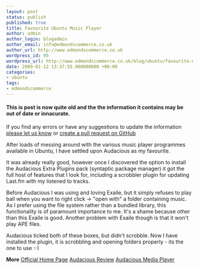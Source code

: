 ```yaml
---
layout: post
status: publish
published: true
title: Favourite Ubuntu Music Player
author: admin
author_login: blogadmin
author_email: info@edmondscommerce.co.uk
author_url: http://www.edmondscommerce.co.uk
wordpress_id: 95
wordpress_url: http://www.edmondscommerce.co.uk/blog/ubuntu/favourite-ubuntu-music-player/
date: 2009-01-12 13:37:55.000000000 +00:00
categories:
- ubuntu
tags:
- edmondscommerce
---
```

<div class="oldpost"><h4>This is post is now quite old and the the information it contains may be out of date or innacurate.</h4>
<p>
If you find any errors or have any suggestions to update the information <a href="http://edmondscommerce.github.io/contact-us/index.html">please let us know</a>
or <a href="https://github.com/edmondscommerce/edmondscommerce.github.io">create a pull request on GitHub</a>
</p>
</div>
After loads of messing around with the various music player programmes available in Ubuntu, I have settled upon Audacious as my favourite.

It was already really good, however once I discovered the option to install the Audacious Extra Plugins pack (syntaptic package manager) it got the full host of features that I look for, including a scrobbler plugin for updating Last.fm with my listened to tracks.

Before Audacious I was using and loving Exaile, but it simply refuses to play ball when you want to right click -> "open with" a folder containing music. As I prefer using the file system rather than a bundled library, this functionality is of paramount importance to me. It's a shame because other than this Exaile is good. Another problem with Exaile though is that it won't play APE files.

Audacious ticked both of these boxes, but didn't scrobble. Now I have installed the plugin, it is scrobbling and opening folders properly - its the one to use :-)

<b>More</b>
<a href="http://audacious-media-player.org/" rel="nofollow">Official Home Page</a>
<a href="http://ubuntuinzi.wordpress.com/2008/05/21/quest-3-the-audacious-review/" rel="nofollow">Audacious Review</a>
<a href="http://www.formatds.org/audacious-media-player/" rel="nofollow">Audacious Media Player</a>
